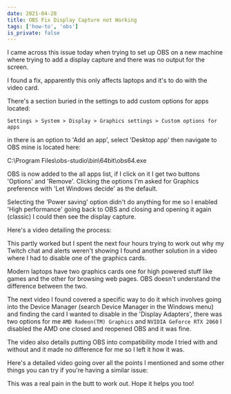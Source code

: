 ```yaml
---
date: 2021-04-28
title: OBS Fix Display Capture not Working
tags: ['how-to', 'obs']
is_private: false
---
```


<script>
  import { YouTube } from 'sveltekit-embed'
</script>

I came across this issue today when trying to set up OBS on a new
machine where trying to add a display capture and there was no output
for the screen.

I found a fix, apparently this only affects laptops and it's to do
with the video card.

There's a section buried in the settings to add custom options for
apps located:

```text
Settings > System > Display > Graphics settings > Custom options for apps
```

in there is an option to 'Add an app', select 'Desktop app' then
navigate to OBS mine is located here:

C:\Program Files\obs-studio\bin\64bit\obs64.exe

OBS is now added to the all apps list, if I click on it I get two
buttons 'Options' and 'Remove'. Clicking the options I'm asked for
Graphics preference with 'Let Windows decide' as the default.

Selecting the 'Power saving' option didn't do anything for me so I
enabled 'High performance' going back to OBS and closing and opening
it again (classic) I could then see the display capture.

Here's a video detailing the process:

<YouTube youTubeId="5_YnG4j03yE" />

This partly worked but I spent the next four hours trying to work out
why my Twitch chat and alerts weren't showing I found another solution
in a video where I had to disable one of the graphics cards.

Modern laptops have two graphics cards one for high powered stuff like
games and the other for browsing web pages. OBS doesn't understand the
difference between the two.

The next video I found covered a specific way to do it which involves
going into the Device Manager (search Device Manager in the Windows
menu) and finding the card I wanted to disable in the 'Display
Adapters', there was two options for me `AMD Radeon(TM) Graphics` and
`NVIDIA GeForce RTX 2060` I disabled the AMD one closed and reopened
OBS and it was fine.

The video also details putting OBS into compatibility mode I tried
with and without and it made no difference for me so I left it how it
was.

<YouTube youTubeId="IexPI3oE4p0" />

Here's a detailed video going over all the points I mentioned and some
other things you can try if you're having a similar issue:

<!-- cSpell:ignore FrmcLHFCAiM -->

<YouTube youTubeId="FrmcLHFCAiM" />

This was a real pain in the butt to work out. Hope it helps you too!
